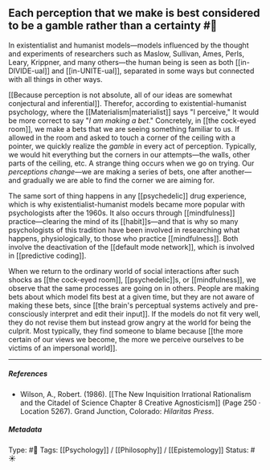 ## Each perception that we make is best considered to be a gamble rather than a certainty #🧠 

In existentialist and humanist models—models influenced by the thought and experiments of researchers such as Maslow, Sullivan, Ames, Perls, Leary, Krippner, and many others—the human being is seen as both [[in-DIVIDE-ual]] and [[in-UNITE-ual]], separated in some ways but connected with all things in other ways.

[[Because perception is not absolute, all of our ideas are somewhat conjectural and inferential]]. Therefor, according to existential-humanist psychology, where the [[Materialism|materialist]] says "I perceive," It would be more correct to say "_I am making a bet_." Concretely, in [[the cock-eyed room]], we make a bets that we are seeing something familiar to us. If allowed in the room and asked to touch a corner of the ceiling with a pointer, we quickly realize the _gamble_ in every act of perception. Typically, we would hit everything but the corners in our attempts—the walls, other parts of the ceiling, etc. A strange thing occurs when we go on trying. Our _perceptions change_—we are making a series of bets, one after another—and gradually we are able to find the corner we are aiming for. 

The same sort of thing happens in any [[psychedelic]] drug experience, which is why existentialist-humanist models became more popular with psychologists after the 1960s. It also occurs through [[mindfulness]] practice—clearing the mind of its [[habit]]s—and that is why so many psychologists of this tradition have been involved in researching what happens, physiologically, to those who practice [[mindfulness]]. Both involve the deactivation of the [[default mode network]], which is involved in [[predictive coding]].

When we return to the ordinary world of social interactions after such shocks as [[the cock-eyed room]], [[psychedelic]]s, or [[mindfulness]], we observe that the same processes are going on in others. People are making bets about which model fits best at a given time, but they are not aware of making these bets, since [[the brain's perceptual systems actively and pre-consciously interpret and edit their input]]. If the models do not fit very well, they do not revise them but instead grow angry at the world for being the culprit. Most typically, they find someone to blame because [[the more certain of our views we become, the more we perceive ourselves to be victims of an impersonal world]].

___

##### References

- Wilson, A., Robert. (1986). [[The New Inquisition Irrational Rationalism and the Citadel of Science Chapter 8 Creative Agnosticism]] (Page 250 · Location 5267). Grand Junction, Colorado: _Hilaritas Press_.

##### Metadata

Type: #🔴 
Tags: [[Psychology]] / [[Philosophy]] / [[Epistemology]] 
Status: #☀️ 